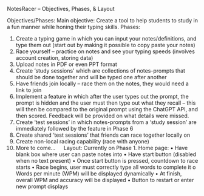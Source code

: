 
NotesRacer – Objectives, Phases, & Layout

Objectives/Phases:
Main objective: Create a tool to help students to study in a fun manner while honing their typing skills.
Phases:
1.	Create a typing game in which you can input your notes/definitions, and type them out (start out by making it possible to copy paste your notes)
2.	Race yourself – practice on notes and see your typing speeds (involves account creation, storing data)
3.	Upload notes in PDF or even PPT format
4.	Create ‘study sessions’ which are collections of notes-prompts that should be done together and will be typed one after another
5.	Have friends join locally – race them on the notes, they would need a link to join
6.	Implement a feature in which after the user types out the prompt, the prompt is hidden and the user must then type out what they recall – this will then be compared to the original prompt using the ChatGPT API, and then scored. Feedback will be provided on what details were missed.
7.	Create ‘test sessions’ in which notes-prompts from a ‘study session’ are immediately followed by the feature in Phase 6
8.	Create shared ‘test sessions’ that friends can race together locally on
9.	Create non-local racing capability (race with anyone)
10.	More to come…
 
Layout:
Currently on Phase 1.
Home page:
•	Have blank box where user can paste notes into
•	Have start button (disabled when no text present)
•	Once start button is pressed, countdown to race starts
•	Race begins, user must correctly type all words to complete it
    o	Words per minute (WPM) will be displayed dynamically
•	At finish, overall WPM and accuracy will be displayed
•	Button to restart or enter new prompt displays

